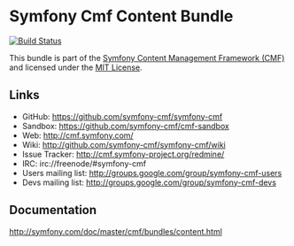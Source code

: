 # Symfony Cmf Content Bundle

[![Build Status](https://travis-ci.org/symfony-cmf/ContentBundle.png?branch=master)](https://travis-ci.org/symfony-cmf/ContentBundle)

This bundle is part of the [Symfony Content Management Framework (CMF)](http://cmf.symfony.com/)
and licensed under the [MIT License](LICENSE).

## Links

- GitHub: <https://github.com/symfony-cmf/symfony-cmf>
- Sandbox: <https://github.com/symfony-cmf/cmf-sandbox>
- Web: <http://cmf.symfony.com/>
- Wiki: <http://github.com/symfony-cmf/symfony-cmf/wiki>
- Issue Tracker: <http://cmf.symfony-project.org/redmine/>
- IRC: irc://freenode/#symfony-cmf
- Users mailing list: <http://groups.google.com/group/symfony-cmf-users>
- Devs mailing list: <http://groups.google.com/group/symfony-cmf-devs>

## Documentation

http://symfony.com/doc/master/cmf/bundles/content.html
